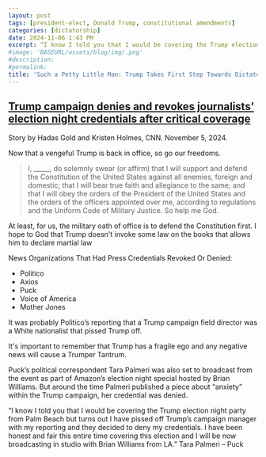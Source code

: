 ```yaml
---
layout: post
tags: [president-elect, Donald Trump, constitutional amendments]
categories: [dictatorship]
date: 2024-11-06 1:43 PM
excerpt: “I know I told you that I would be covering the Trump election night party from Palm Beach but turns out I have pissed off Trump’s campaign manager with my reporting and they decided to deny my credentials. I have been honest and fair this entire time covering this election and I will be now broadcasting in studio with Brian Williams from LA.” Tara Palmeri – Puck"
#image: 'BASEURL/assets/blog/img/.png'
#description:
#permalink:
title: 'Such a Petty Little Man: Trump Takes First Step Towards Dictatorship: Goodbye First Amendment. Hello State-Run Media!'
---
```



##  [Trump campaign denies and revokes journalists’ election night credentials after critical coverage](https://www.cnn.com/2024/11/05/media/trump-revokes-journalists-election-night-credentials)

Story by Hadas Gold and Kristen Holmes, CNN. November 5, 2024.

Now that a vengeful Trump is back in office, so go our freedoms. 

> I, _____, do solemnly swear (or affirm) that I will support and defend the Constitution of the United States against all enemies, foreign and domestic; that I will bear true faith and allegiance to the same; and that I will obey the orders of the President of the United States and the orders of the officers appointed over me, according to regulations and the Uniform Code of Military Justice. So help me God.

At least, for us, the military oath of office is to defend the Constitution first. I hope to God that Trump doesn't invoke some law on the books that allows him to declare martial law

News Organizations That Had Press Credentials Revoked Or Denied:

- Politico
- Axios
- Puck
- Voice of America
- Mother Jones

It was probably Politico’s reporting that a Trump campaign field director was a White nationalist that pissed Trump off.

It's important to remember that Trump has a fragile ego and any negative news will cause a Trumper Tantrum.

Puck’s political correspondent Tara Palmeri was also set to broadcast from the event as part of Amazon’s election night special hosted by Brian Williams. But around the time Palmeri published a piece about “anxiety” within the Trump campaign, her credential was denied.

“I know I told you that I would be covering the Trump election night party from Palm Beach but turns out I have pissed off Trump’s campaign manager with my reporting and they decided to deny my credentials. I have been honest and fair this entire time covering this election and I will be now broadcasting in studio with Brian Williams from LA.” Tara Palmeri – Puck

